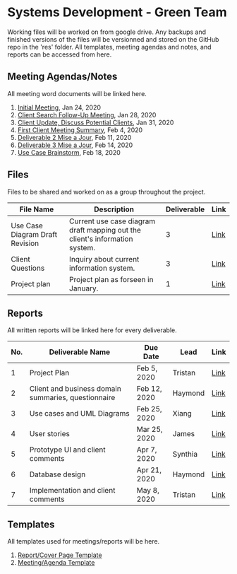 # Systems Development - Green Team
Working files will be worked on from google drive. Any backups and finished versions of the files will be versionned and stored on the GitHub repo in the 'res' folder.
All templates, meeting agendas and notes, and reports can be accessed from here.

## Meeting Agendas/Notes
All meeting word documents will be linked here.

1. [Initial Meeting](https://docs.google.com/document/d/1YftXb_R4hjw7c0SjjdDTV4unvvWfEDlulj39-UMDnxE/edit?usp=sharing), Jan 24, 2020
2. [Client Search Follow-Up Meeting](https://docs.google.com/document/d/1S55eF6tvIf-VpQbW920L4R6p1tqHiogS-aFhVACLAKY/edit?usp=sharing), Jan 28, 2020
3. [Client Update, Discuss Potential Clients](https://docs.google.com/document/d/1HLljVhl1lf8JKaRJAsbRH7C09SP1Nf_BPaz5vEIJVsA/edit?usp=sharing), Jan 31, 2020
4. [First Client Meeting Summary](https://docs.google.com/document/d/1LSkPRZteTNX33dWX8QVS-XkE-zVmtRXnPNGdVQE-Jwc/edit?usp=sharing), Feb 4, 2020
5. [Deliverable 2 Mise a Jour](https://docs.google.com/document/d/118QKXZrqXvUVlUwKR5uJQXGYbWMjF8m4SDpbL6pYqcQ/edit?usp=sharing), Feb 11, 2020
6. [Deliverable 3 Mise a Jour](https://docs.google.com/document/d/1Oxoi0Bq9zPiAk0whcE37lbck0pzQbZ5snj3Q7Uwm6C0/edit?usp=sharing), Feb 14, 2020
7. [Use Case Brainstorm](https://docs.google.com/document/d/1quV5nv0vTrDviMnrqcZ329Mg5xqeSGlXBgI_O5mqTwA/edit?usp=sharing), Feb 18, 2020

## Files
Files to be shared and worked on as a group throughout the project.

|File Name|Description|Deliverable|Link|
|---|---|---|---|
|Use Case Diagram Draft Revision|Current use case diagram draft mapping out the client's information system.|3|[Link](res/003_deliverable/use_case_diagram/draft/Visio-UseCaseDiagram_Revision.pdf)|
|Client Questions|Inquiry about current information system.|3|[Link](https://docs.google.com/document/d/1Z-p1s7wCWsoohI_RxubxOX4l3G4Rd_cPQBJapHTNTc8/edit?usp=sharing)|
|Project plan|Project plan as forseen in January.|1|[Link](https://drive.google.com/open?id=1urjf8DOsxLCV9lgybYgzLgLyIQ5q3slM)|

## Reports
All written reports will be linked here for every deliverable.

|No.|Deliverable Name|Due Date|Lead|Link
|---|----------------|--------|----|----|
|1  |Project Plan|Feb 5, 2020|Tristan|[Link](https://docs.google.com/document/d/1ogJE0sHZpOelf_Ret5zgoCxpRW_VES6G-PVkjSTrA0Y/edit?usp=sharing)
|2  |Client and business domain summaries, questionnaire|Feb 12, 2020|Haymond|[Link](https://docs.google.com/document/d/1AmWQ-jKaMZc8hWUDbRlRskhmSBHBG9vEblMLTHM_qds/edit?usp=sharing)
|3  |Use cases and UML Diagrams|Feb 25, 2020|Xiang|[Link](https://docs.google.com/document/d/1URtJRdiSpSGxfxZHFrP4LnFoT0GQMwN_XVXvs45tjOU/edit?usp=sharing)
|4  |User stories|Mar 25, 2020|James|[Link]()
|5  |Prototype UI and client comments|Apr 7, 2020|Synthia|[Link]()
|6  |Database design|Apr 21, 2020|Haymond|[Link]()
|7  |Implementation and client comments|May 8, 2020|Tristan|[Link]()

## Templates
All templates used for meetings/reports will be here.

1. [Report/Cover Page Template](https://docs.google.com/document/d/1OwhacH2FHw6TUT56dmdQ8gZMzO00ScpSv9P0zFT2nHw/edit?usp=sharing)
2. [Meeting/Agenda Template](https://docs.google.com/document/d/1Jr9nIwXakM2yRtO8-iuZ0q2T5qW9Tq6WGon1_e6_lBw/edit?usp=sharing)
